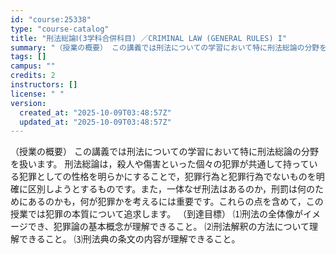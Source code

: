 ```yaml
---
id: "course:25338"
type: "course-catalog"
title: "刑法総論Ⅰ(3学科合併科目) ／CRIMINAL LAW (GENERAL RULES) I"
summary: "（授業の概要） この講義では刑法についての学習において特に刑法総論の分野を扱います。 刑法総論は，殺人や傷害といった個々の犯罪が共通して持っている犯罪としての性格を明らかにすることで，犯罪行為と犯罪行為でないものを明確に区別しようとするもの…"
tags: []
campus: ""
credits: 2
instructors: []
license: " "
version:
  created_at: "2025-10-09T03:48:57Z"
  updated_at: "2025-10-09T03:48:57Z"
---
```


（授業の概要） この講義では刑法についての学習において特に刑法総論の分野を扱います。 刑法総論は，殺人や傷害といった個々の犯罪が共通して持っている犯罪としての性格を明らかにすることで，犯罪行為と犯罪行為でないものを明確に区別しようとするものです。また，一体なぜ刑法はあるのか，刑罰は何のためにあるのかも，何が犯罪かを考えるには重要です。これらの点を含めて，この授業では犯罪の本質について追求します。 （到達目標） ⑴刑法の全体像がイメージでき、犯罪論の基本概念が理解できること。 ⑵刑法解釈の方法について理解できること。 ⑶刑法典の条文の内容が理解できること。
